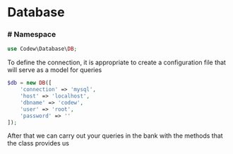 # Database

### \# Namespace

```php
use Codew\Database\DB;
```

To define the connection, it is appropriate to create a configuration file that will serve as a model for queries

```php
$db = new DB([
    'connection' => 'mysql',
    'host' => 'localhost',
    'dbname' => 'codew',
    'user' => 'root',
    'password' => ''
]);
```

After that we can carry out your queries in the bank with the methods that the class provides us